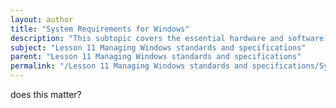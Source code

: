 ```yaml
---
layout: author
title: "System Requirements for Windows"
description: "This subtopic covers the essential hardware and software specifications needed to install and run various versions of the Windows operating system. It includes the minimum and recommended system requirements for processor type, RAM, storage space, graphics, and other components. Understanding these requirements is crucial for ensuring compatibility and optimal performance of the operating system on different hardware configurations."
subject: "Lesson 11 Managing Windows standards and specifications"
parent: "Lesson 11 Managing Windows standards and specifications"
permalink: "/Lesson 11 Managing Windows standards and specifications/System Requirements for Windows/"
---
```


does this matter?
